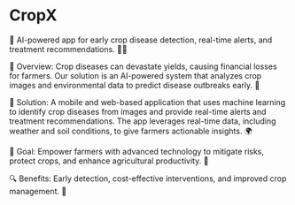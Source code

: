 # CropX
🌾 AI-powered app for early crop disease detection, real-time alerts, and treatment recommendations. 📱🌿

🚜 Overview: Crop diseases can devastate yields, causing financial losses for farmers. Our solution is an AI-powered system that analyzes crop images and environmental data to predict disease outbreaks early. 🌿

📱 Solution: A mobile and web-based application that uses machine learning to identify crop diseases from images and provide real-time alerts and treatment recommendations. The app leverages real-time data, including weather and soil conditions, to give farmers actionable insights. 🌍

🎯 Goal: Empower farmers with advanced technology to mitigate risks, protect crops, and enhance agricultural productivity. 🌱

🔍 Benefits: Early detection, cost-effective interventions, and improved crop management. 🚀
